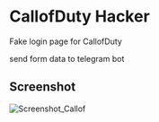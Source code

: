 
# CallofDuty Hacker

Fake login page for CallofDuty

send form data to telegram bot


## Screenshot

![Screenshot_Callof](https://user-images.githubusercontent.com/108486211/203855828-17500f2d-0e1a-4d4b-9222-a8c4b28d01b4.jpg)
